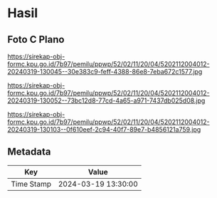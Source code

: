 # Hasil

## Foto C Plano

https://sirekap-obj-formc.kpu.go.id/7b97/pemilu/ppwp/52/02/11/20/04/5202112004012-20240319-130045--30e383c9-feff-4388-86e8-7eba672c1577.jpg

https://sirekap-obj-formc.kpu.go.id/7b97/pemilu/ppwp/52/02/11/20/04/5202112004012-20240319-130052--73bc12d8-77cd-4a65-a971-7437db025d08.jpg

https://sirekap-obj-formc.kpu.go.id/7b97/pemilu/ppwp/52/02/11/20/04/5202112004012-20240319-130103--0f610eef-2c94-40f7-89e7-b4856121a759.jpg


## Metadata

| Key        | Value               |
| ---------- | ------------------- |
| Time Stamp | 2024-03-19 13:30:00 |



